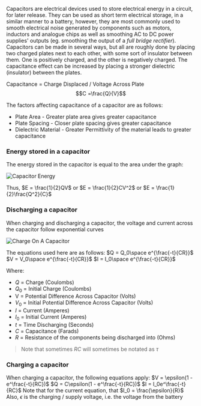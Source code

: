 Capacitors are electrical devices used to store electrical energy in a circuit, for later release. They can be used as short term electrical storage, in a similar manner to a battery, however, they are most commonly used to smooth electrical noise generated by components such as motors, inductors and analogue chips as well as smoothing AC to DC power supplies' outputs (eg. smoothing the output of a *full bridge rectifier*).
Capacitors can be made in several ways, but all are roughly done by placing two charged plates next to each other, with some sort of insulator between them. One is positively charged, and the other is negatively charged. The capacitance effect can be increased by placing a stronger dielectric (insulator) between the plates.

Capacitance = Charge Displaced / Voltage Across Plate
$$C =\frac{Q}{V}$$

The factors affecting capacitance of a capacitor are as follows:
- Plate Area - Greater plate area gives greater capacitance
- Plate Spacing - Closer plate spacing gives greater capacitance
- Dielectric Material - Greater Permittivity of the material leads to greater capacitance
 
### Energy stored in a capacitor
The energy stored in the capacitor is equal to the area under the graph:

![Capacitor Energy](capacitorEnergy.drawio.svg)

Thus, $E = \frac{1}{2}QV$ or $E = \frac{1}{2}CV^2$ or $E = \frac{1}{2}\frac{Q^2}{C}$

### Discharging a capacitor
When charging and discharging a capacitor, the voltage and current across the capacitor follow exponential curves

![Charge On A Capacitor](CapacitorChargeDischarge.svg)

The equations used here are as follows:
$Q = Q_0\space e^{\frac{-t}{CR}}$
$V = V_0\space e^{\frac{-t}{CR}}$
$I = I_0\space e^{\frac{-t}{CR}}$

Where:
- $Q$ = Charge (Coulombs)
- $Q_0$ = Initial Charge (Coulombs)
- V = Potential Difference Across Capacitor (Volts)
- $V_0$ = Initial Potential Difference Across Capacitor (Volts)
- $I$ = Current (Amperes)
- $I_0$ = Initial Current (Amperes)
- $t$ = Time Discharging (Seconds)
- $C$ = Capacitance (Farads)
- $R$ = Resistance of the components being discharged into (Ohms)
> Note that sometimes $RC$ will sometimes be notated as $\tau$
### Charging a capacitor
When charging a capacitor, the following equations apply:
$V = \epsilon(1 - e^\frac{-t}{RC})$
$Q = C\epsilon(1 - e^\frac{-t}{RC})$
$I = I_0e^\frac{-t}{RC}$
Note that for the current equation, that $I_0 = \frac{\epsilon}{R}$ 
Also, $\epsilon$ is the charging / supply voltage, i.e. the voltage from the battery
